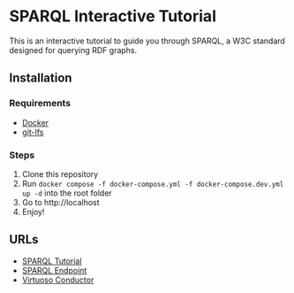 # SPARQL Interactive Tutorial

This is an interactive tutorial to guide you through SPARQL, a W3C standard designed for querying RDF graphs. 

## Installation

### Requirements

- [Docker](https://docs.docker.com/engine/install/) 
- [git-lfs](https://github.com/git-lfs/git-lfs/wiki/Installation)

### Steps

1. Clone this repository
2. Run `docker compose -f docker-compose.yml -f docker-compose.dev.yml up -d` into the root folder
3. Go to http://localhost
4. Enjoy!

## URLs

* [SPARQL Tutorial](http://localhost)
* [SPARQL Endpoint](http://localhost:8890/sparql)
* [Virtuoso Conductor](http://localhost:8890/conductor/)
